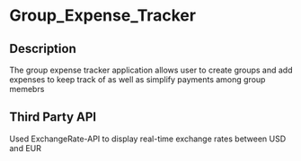 # Group_Expense_Tracker

## Description
The group expense tracker application allows user to create groups and 
add expenses to keep track of as well as simplify payments among group memebrs

## Third Party API
Used ExchangeRate-API to display real-time exchange rates between USD and EUR
